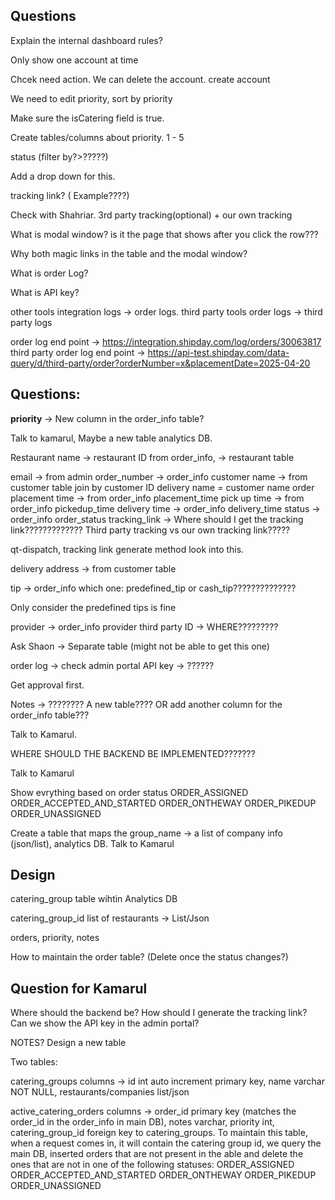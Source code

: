 ## Questions

Explain the internal dashboard rules?

Only show one account at time

Chcek need action. We can delete the account. create account

We need to edit priority, sort by priority

Make sure the isCatering field is true.

Create tables/columns about priority. 1 - 5

status (filter by?>?????)

Add a drop down for this.

tracking link? ( Example????)

Check with Shahriar. 3rd party tracking(optional) + our own tracking

What is modal window? is it the page that shows after you click the row???

Why both magic links in the table and the modal window?

What is order Log?

What is API key?

other tools integration logs -> order logs.
third party tools order logs -> third party logs

order log end point -> https://integration.shipday.com/log/orders/30063817
third party order log end point -> https://api-test.shipday.com/data-query/d/third-party/order?orderNumber=x&placementDate=2025-04-20

## Questions:

**priority** -> New column in the order_info table?

Talk to kamarul, Maybe a new table analytics DB.

Restaurant name -> restaurant ID from order_info, -> restaurant table

email -> from admin
order_number -> order_info
customer name -> from customer table join by customer ID
delivery name = customer name
order placement time -> from order_info placement_time
pick up time -> from order_info pickedup_time
delivery time -> order_info delivery_time
status -> order_info order_status
tracking_link -> Where should I get the tracking link????????????? Third party tracking vs our own tracking link?????

qt-dispatch, tracking link generate method look into this.

delivery address -> from customer table

tip -> order_info which one: predefined_tip or cash_tip??????????????

Only consider the predefined tips is fine

provider -> order_info provider
third party ID -> WHERE?????????

Ask Shaon -> Separate table (might not be able to get this one)

order log -> check admin portal
API key -> ??????

Get approval first.

Notes -> ???????? A new table???? OR add another column for the order_info table???

Talk to Kamarul.

WHERE SHOULD THE BACKEND BE IMPLEMENTED???????

Talk to Kamarul

Show evrything based on order status
ORDER_ASSIGNED
ORDER_ACCEPTED_AND_STARTED
ORDER_ONTHEWAY
ORDER_PIKEDUP
ORDER_UNASSIGNED

Create a table that maps the group_name -> a list of company info (json/list), analytics DB. Talk to Kamarul

## Design

catering_group table wihtin Analytics DB

catering_group_id
list of restaurants -> List/Json


orders, priority, notes

How to maintain the order table? (Delete once the status changes?)



## Question for Kamarul
Where should the backend be?
How should I generate the tracking link?
Can we show the API key in the admin portal?


NOTES? Design a new table

Two tables:

catering_groups
columns -> id int auto increment primary key, name varchar NOT NULL, restaurants/companies list/json

active_catering_orders
columns -> order_id primary key (matches the order_id in the order_info in main DB), notes varchar, priority int, catering_group_id foreign key to catering_groups.
To maintain this table, when a request comes in, it will contain the catering group id, we query the main DB, inserted orders that are not present in the able and delete the ones that are not in one of the following statuses:
ORDER_ASSIGNED
ORDER_ACCEPTED_AND_STARTED
ORDER_ONTHEWAY
ORDER_PIKEDUP
ORDER_UNASSIGNED